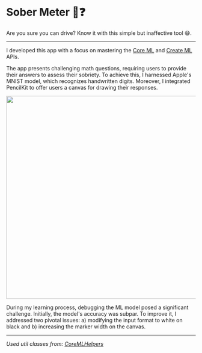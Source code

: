 # Sober Meter 🍻❓

Are you sure you can drive? Know it with this simple but inaffective tool 😅.

***

I developed this app with a focus on mastering the [Core ML](https://developer.apple.com/documentation/coreml) and [Create ML](https://developer.apple.com/documentation/createml) APIs.

The app presents challenging math questions, requiring users to provide their answers to assess their sobriety.
To achieve this, I harnessed Apple's MNIST model, which recognizes handwritten digits.
Moreover, I integrated PencilKit to offer users a canvas for drawing their responses.

<img height="540px" src="https://github.com/rational-kunal/Netflix-Hotkeys/assets/28783605/c3a28f00-3e69-4672-b007-4b53e96c3fa7" />

During my learning process, debugging the ML model posed a significant challenge.
Initially, the model's accuracy was subpar.
To improve it, I addressed two pivotal issues: a) modifying the input format to white on black and b) increasing the marker width on the canvas.

***

_Used util classes from: [CoreMLHelpers](https://github.com/hollance/CoreMLHelpers)_
